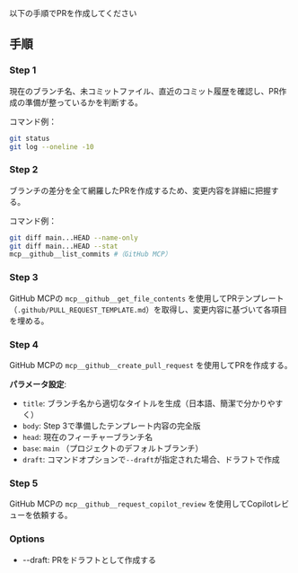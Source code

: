 以下の手順でPRを作成してください

## 手順

### Step 1

現在のブランチ名、未コミットファイル、直近のコミット履歴を確認し、PR作成の準備が整っているかを判断する。

コマンド例：

```bash
git status
git log --oneline -10
```

### Step 2

ブランチの差分を全て網羅したPRを作成するため、変更内容を詳細に把握する。

コマンド例：

```bash
git diff main...HEAD --name-only
git diff main...HEAD --stat
mcp__github__list_commits #（GitHub MCP）
```

### Step 3

GitHub MCPの `mcp__github__get_file_contents` を使用してPRテンプレート（`.github/PULL_REQUEST_TEMPLATE.md`）を取得し、変更内容に基づいて各項目を埋める。

### Step 4

GitHub MCPの `mcp__github__create_pull_request` を使用してPRを作成する。

**パラメータ設定**:

- `title`: ブランチ名から適切なタイトルを生成（日本語、簡潔で分かりやすく）
- `body`: Step 3で準備したテンプレート内容の完全版
- `head`: 現在のフィーチャーブランチ名
- `base`: `main` （プロジェクトのデフォルトブランチ）
- `draft`: コマンドオプションで`--draft`が指定された場合、ドラフトで作成

### Step 5

GitHub MCPの `mcp__github__request_copilot_review` を使用してCopilotレビューを依頼する。

### Options

- --draft: PRをドラフトとして作成する
